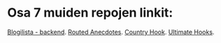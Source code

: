 # Osa 7 muiden repojen linkit:

[Blogilista - backend](https://github.com/ezki82/blogilista).
[Routed Anecdotes](https://github.com/ezki82/routed-anecdotes).
[Country Hook](https://github.com/ezki82/country-hook).
[Ultimate Hooks](https://github.com/ezki82/ultimate-hooks).
